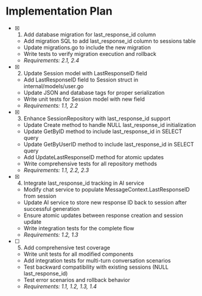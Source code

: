 # Implementation Plan

- [x] 1. Add database migration for last_response_id column

  - Add migration SQL to add last_response_id column to sessions table
  - Update migrations.go to include the new migration
  - Write tests to verify migration execution and rollback
  - _Requirements: 2.1, 2.4_

- [x] 2. Update Session model with LastResponseID field

  - Add LastResponseID field to Session struct in internal/models/user.go
  - Update JSON and database tags for proper serialization
  - Write unit tests for Session model with new field
  - _Requirements: 1.1, 2.2_

- [x] 3. Enhance SessionRepository with last_response_id support

  - Update Create method to handle NULL last_response_id initialization
  - Update GetByID method to include last_response_id in SELECT query
  - Update GetByUserID method to include last_response_id in SELECT query
  - Add UpdateLastResponseID method for atomic updates
  - Write comprehensive tests for all repository methods
  - _Requirements: 1.1, 2.2, 2.3_

- [x] 4. Integrate last_response_id tracking in AI service

  - Modify chat service to populate MessageContext.LastResponseID from session
  - Update AI service to store new response ID back to session after successful generation
  - Ensure atomic updates between response creation and session update
  - Write integration tests for the complete flow
  - _Requirements: 1.2, 1.3_

- [ ] 5. Add comprehensive test coverage
  - Write unit tests for all modified components
  - Add integration tests for multi-turn conversation scenarios
  - Test backward compatibility with existing sessions (NULL last_response_id)
  - Test error scenarios and rollback behavior
  - _Requirements: 1.1, 1.2, 1.3, 1.4_
